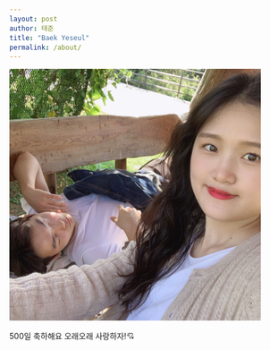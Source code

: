 ```yaml
---
layout: post
author: 태준
title: "Baek Yeseul"
permalink: /about/
---
```

<img src="/assets/IMG_9513.jpg" width="450px" title="px(픽셀) 크기 설정" alt="RubberDuck">


500일 축하해요
오래오래 사랑하자!&#128152;

